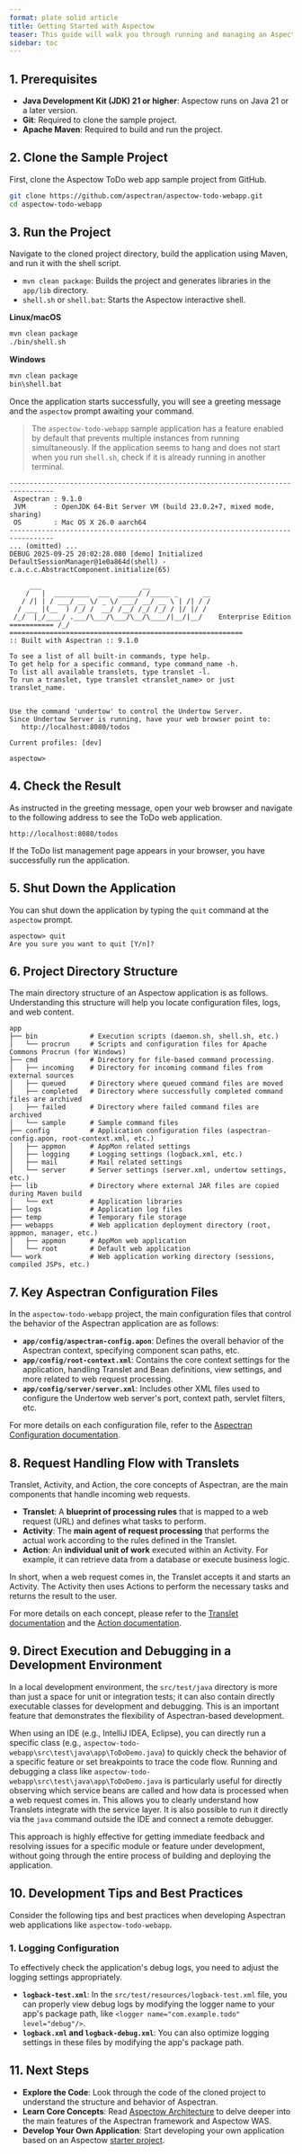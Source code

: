 ```yaml
---
format: plate solid article
title: Getting Started with Aspectow
teaser: This guide will walk you through running and managing an Aspectow-based web application from an interactive shell.
sidebar: toc
---
```


## 1. Prerequisites

*   **Java Development Kit (JDK) 21 or higher**: Aspectow runs on Java 21 or a later version.
*   **Git**: Required to clone the sample project.
*   **Apache Maven**: Required to build and run the project.

## 2. Clone the Sample Project

First, clone the Aspectow ToDo web app sample project from GitHub.

```bash
git clone https://github.com/aspectran/aspectow-todo-webapp.git
cd aspectow-todo-webapp
```

## 3. Run the Project

Navigate to the cloned project directory, build the application using Maven, and run it with the shell script.

- `mvn clean package`: Builds the project and generates libraries in the `app/lib` directory.
- `shell.sh` or `shell.bat`: Starts the Aspectow interactive shell.

**Linux/macOS**
```bash
mvn clean package
./bin/shell.sh
```

**Windows**
```cmd
mvn clean package
bin\shell.bat
```

Once the application starts successfully, you will see a greeting message and the `aspectow` prompt awaiting your command.

> The `aspectow-todo-webapp` sample application has a feature enabled by default that prevents multiple instances from running simultaneously. If the application seems to hang and does not start when you run `shell.sh`, check if it is already running in another terminal.

```
---------------------------------------------------------------------------------
 Aspectran : 9.1.0
 JVM       : OpenJDK 64-Bit Server VM (build 23.0.2+7, mixed mode, sharing)
 OS        : Mac OS X 26.0 aarch64
---------------------------------------------------------------------------------
... (omitted) ...
DEBUG 2025-09-25 20:02:28.080 [demo] Initialized DefaultSessionManager@1e0a864d(shell) - c.a.c.c.AbstractComponent.initialize(65)

     ___                         __
    /   |  _________  ___  _____/ /_____ _      __
   / /| | / ___/ __ \/ _ \/ ___/ __/ __ \ | /| / /
  / ___ |(__  ) /_/ /  __/ /__/ /_/ /_/ / |/ |/ /
 /_/  |_/____/ .___/\___/\___/\__/\____/|__/|__/    Enterprise Edition
=========== /_/ ==========================================================
:: Built with Aspectran :: 9.1.0

To see a list of all built-in commands, type help.
To get help for a specific command, type command_name -h.
To list all available translets, type translet -l.
To run a translet, type translet <translet_name> or just translet_name.


Use the command 'undertow' to control the Undertow Server.
Since Undertow Server is running, have your web browser point to:
   http://localhost:8080/todos

Current profiles: [dev]

aspectow>
```

## 4. Check the Result

As instructed in the greeting message, open your web browser and navigate to the following address to see the ToDo web application.

```
http://localhost:8080/todos
```

If the ToDo list management page appears in your browser, you have successfully run the application.

## 5. Shut Down the Application

You can shut down the application by typing the `quit` command at the `aspectow` prompt.

```
aspectow> quit
Are you sure you want to quit [Y/n]?
```

## 6. Project Directory Structure

The main directory structure of an Aspectow application is as follows. Understanding this structure will help you locate configuration files, logs, and web content.

```
app
├── bin             # Execution scripts (daemon.sh, shell.sh, etc.)
│   └── procrun     # Scripts and configuration files for Apache Commons Procrun (for Windows)
├── cmd             # Directory for file-based command processing.
│   ├── incoming    # Directory for incoming command files from external sources
│   ├── queued      # Directory where queued command files are moved
│   ├── completed   # Directory where successfully completed command files are archived
│   ├── failed      # Directory where failed command files are archived
│   └── sample      # Sample command files
├── config          # Application configuration files (aspectran-config.apon, root-context.xml, etc.)
│   ├── appmon      # AppMon related settings
│   ├── logging     # Logging settings (logback.xml, etc.)
│   ├── mail        # Mail related settings
│   └── server      # Server settings (server.xml, undertow settings, etc.)
├── lib             # Directory where external JAR files are copied during Maven build
│   └── ext         # Application libraries
├── logs            # Application log files
├── temp            # Temporary file storage
├── webapps         # Web application deployment directory (root, appmon, manager, etc.)
│   ├── appmon      # AppMon web application
│   └── root        # Default web application
└── work            # Web application working directory (sessions, compiled JSPs, etc.)
```

## 7. Key Aspectran Configuration Files

In the `aspectow-todo-webapp` project, the main configuration files that control the behavior of the Aspectran application are as follows:

*   **`app/config/aspectran-config.apon`**: Defines the overall behavior of the Aspectran context, specifying component scan paths, etc.
*   **`app/config/root-context.xml`**: Contains the core context settings for the application, handling Translet and Bean definitions, view settings, and more related to web request processing.
*   **`app/config/server/server.xml`**: Includes other XML files used to configure the Undertow web server's port, context path, servlet filters, etc.

For more details on each configuration file, refer to the [Aspectran Configuration documentation](/en/docs/guides/aspectran-configuration/).

## 8. Request Handling Flow with Translets

Translet, Activity, and Action, the core concepts of Aspectran, are the main components that handle incoming web requests.

*   **Translet**: A **blueprint of processing rules** that is mapped to a web request (URL) and defines what tasks to perform.
*   **Activity**: The **main agent of request processing** that performs the actual work according to the rules defined in the Translet.
*   **Action**: An **individual unit of work** executed within an Activity. For example, it can retrieve data from a database or execute business logic.

In short, when a web request comes in, the Translet accepts it and starts an Activity. The Activity then uses Actions to perform the necessary tasks and returns the result to the user.

For more details on each concept, please refer to the [Translet documentation](/en/docs/guides/aspectran-translet/) and the [Action documentation](/en/docs/architecture/aspectran-actions/).

## 9. Direct Execution and Debugging in a Development Environment

In a local development environment, the `src/test/java` directory is more than just a space for unit or integration tests; it can also contain directly executable classes for development and debugging. This is an important feature that demonstrates the flexibility of Aspectran-based development.

When using an IDE (e.g., IntelliJ IDEA, Eclipse), you can directly run a specific class (e.g., `aspectow-todo-webapp\src\test\java\app\ToDoDemo.java`) to quickly check the behavior of a specific feature or set breakpoints to trace the code flow. Running and debugging a class like `aspectow-todo-webapp\src\test\java\app\ToDoDemo.java` is particularly useful for directly observing which service beans are called and how data is processed when a web request comes in. This allows you to clearly understand how Translets integrate with the service layer. It is also possible to run it directly via the `java` command outside the IDE and connect a remote debugger.

This approach is highly effective for getting immediate feedback and resolving issues for a specific module or feature under development, without going through the entire process of building and deploying the application.

## 10. Development Tips and Best Practices

Consider the following tips and best practices when developing Aspectran web applications like `aspectow-todo-webapp`.

### 1. Logging Configuration

To effectively check the application's debug logs, you need to adjust the logging settings appropriately.

*   **`logback-test.xml`**: In the `src/test/resources/logback-test.xml` file, you can properly view debug logs by modifying the logger name to your app's package path, like `<logger name="com.example.todo" level="debug"/>`.
*   **`logback.xml` and `logback-debug.xml`**: You can also optimize logging settings in these files by modifying the app's package path.

## 11. Next Steps

*   **Explore the Code**: Look through the code of the cloned project to understand the structure and behavior of Aspectran.
*   **Learn Core Concepts**: Read [Aspectow Architecture](/en/aspectow/archtecture/) to delve deeper into the main features of the Aspectran framework and Aspectow WAS.
*   **Develop Your Own Application**: Start developing your own application based on an Aspectow [starter project](/en/projects/).
